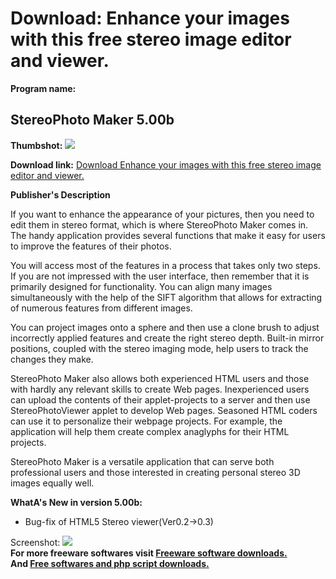 # Download: Enhance your images with this free stereo image editor and viewer.

**Program name:**

## StereoPhoto Maker 5.00b

  
**Thumbshot:** ![](http://www.freewarefiles.com/screenshot/stereophotomaker_md.jpg)   
  
**Download link:** [Download Enhance your images with this free stereo image editor and viewer.](http://freesoftwares.boysofts.com/StereoPhoto-Maker_program_97458.html)  
  


**Publisher's Description**  
  


If you want to enhance the appearance of your pictures, then you need to edit them in stereo format, which is where StereoPhoto Maker comes in. The handy application provides several functions that make it easy for users to improve the features of their photos. 

You will access most of the features in a process that takes only two steps. If you are not impressed with the user interface, then remember that it is primarily designed for functionality. You can align many images simultaneously with the help of the SIFT algorithm that allows for extracting of numerous features from different images.

You can project images onto a sphere and then use a clone brush to adjust incorrectly applied features and create the right stereo depth. Built-in mirror positions, coupled with the stereo imaging mode, help users to track the changes they make.

StereoPhoto Maker also allows both experienced HTML users and those with hardly any relevant skills to create Web pages. Inexperienced users can upload the contents of their applet-projects to a server and then use StereoPhotoViewer applet to develop Web pages. Seasoned HTML coders can use it to personalize their webpage projects. For example, the application will help them create complex anaglyphs for their HTML projects.

StereoPhoto Maker is a versatile application that can serve both professional users and those interested in creating personal stereo 3D images equally well. 

**WhatA's New in version 5.00b:**

  * Bug-fix of HTML5 Stereo viewer(Ver0.2->0.3) 

  
  
Screenshot: ![](http://www.freewarefiles.com/screenshot/stereophotomaker.jpg)   
**For more freeware softwares visit [Freeware software downloads.](http://freesoftwares.boysofts.com/)**   
**And [Free softwares and php script downloads.](http://www.boysofts.com/)**
